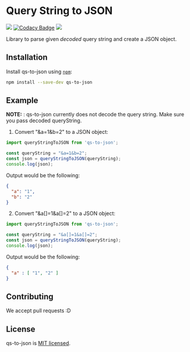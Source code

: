 # Query String to JSON

![](https://img.shields.io/circleci/project/github/neha-saggam/qs-to-json.svg) [![Codacy Badge](https://api.codacy.com/project/badge/Grade/7798c697c4e14194aec01811ea8c69f7)](https://www.codacy.com/app/neha-saggam/qs-to-json?utm_source=github.com&amp;utm_medium=referral&amp;utm_content=neha-saggam/qs-to-json&amp;utm_campaign=Badge_Grade) ![](https://img.shields.io/codacy/coverage/7798c697c4e14194aec01811ea8c69f7.svg)

Library to parse given _decoded_ query string and create a JSON object.

## Installation

Install qs-to-json using [`npm`](https://www.npmjs.com/):

```bash
npm install --save-dev qs-to-json
```

## Example

**NOTE:** : qs-to-json currently does not decode the query string. Make sure you pass decoded queryString.

1.  Convert "&a=1&b=2" to a JSON object:

```javascript
import queryStringToJSON from 'qs-to-json';

const queryString = "&a=1&b=2";
const json = queryStringToJSON(queryString);
console.log(json);
```

Output would be the following:

```json
{
  "a": "1",
  "b": "2"
}
```

2.  Convert "&a[]=1&a[]=2" to a JSON object:

```javascript
import queryStringToJSON from 'qs-to-json';

const queryString = "&a[]=1&a[]=2";
const json = queryStringToJSON(queryString);
console.log(json);
```

Output would be the following:

```json
{
  "a" : [ "1", "2" ]
}
```

## Contributing

We accept pull requests :D

## License

qs-to-json is [MIT licensed](./LICENSE).
